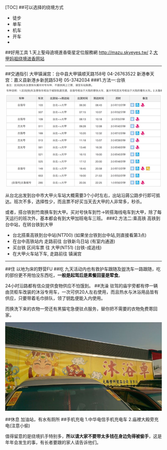 [TOC]
##可以选择的绕境方式
- 徒步
- 单车
- 机车
- 开车
- 
##好用工具
1.天上聖母遶境進香衛星定位服務網  http://mazu.skyeyes.tw/
2.[大甲妈祖绕境进香网站](http://www.dajiamazu.org.tw/Active2016/index.aspx)

- - - - --
##交通指引
大甲镇澜宫：台中县大甲镇顺天路158号 04-26763522
新港奉天宫：嘉义县新港乡新民路53号 05-3742034
###1.方法一:台铁
![](./_image/台北-大甲.png)

从台北出发到台中市大甲火车站大概需要3个小时左右，出站沿蔣公路步行即可抵达。班次不多，选择性少，而且票不好买当天去大甲的人非常多，秒杀。

或者，搭台铁到竹南换车到大甲。买对号快车到竹→转搭海线电车到大甲，除了每天运行的班次外，基本都会有到大甲加班电车三班。
###2.方法二:乘高铁
高铁到台中站，在转台铁到大甲
- 台北搭乘高铁到台中站(NT700) (如果坐台铁到台中站,则直接看第3点)
- 在台中高铁站内 走路前往 台铁新乌日站 (有室内通道)
- 买台铁 区间车票 往 大甲(NT51) (台铁-成追线)
- 在大甲火车站下车, 走路前往 镇澜宫
- - - - -
##住
以地为床的野营FU
##吃
九天活动内也有救护车跟随及盥洗车一路跟随，吃的部份更不用怕没东西吃，**一般是起驾后是素餐回銮是荤食**。

24小时沿路都有信众提供食物供应不怕饿到。
##洗澡
驻驾的庙宇旁都有停一辆由货柜车改装的沐浴专用车，一次可供20人左右使用，而且热水与沐浴用品皆有供应，只要带着毛巾排队，领了钥匙便能入内使用。

而换洗下来的衣物一旁还有黑猫宅急便驻点服务，替你把不需要的衣物免费寄回家。

![](./_image/04641020-B684-4A8A-B2BA-FE8934B92152.png)

##休息
加油站，有水有厕所
##手机充电
1.中华电信手机充电车
2.庙裡大殿旁充电(注意小偷)

值得留意的是绕境扒手特别多，**所以请大家不要带太多钱在身边免得被偷手**，这是年年会发生的事，有长者要跟的家人请告诉他们。
